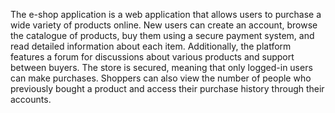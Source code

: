  The e-shop application is a web application that allows users to purchase a wide variety of products online. New 
users can create an account, browse the catalogue of products, buy them using a secure payment system, and 
read detailed information about each item. Additionally, the platform features a forum for discussions about 
various products and support between buyers. The store is secured, meaning that only logged-in users can make 
purchases. Shoppers can also view the number of people who previously bought a product and access their 
purchase history through their accounts.
